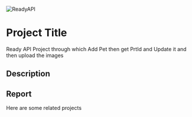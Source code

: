 ![ReadyAPI](https://github.com/AlkaChaudhary/ReadyAPIProjectwithPetID/assets/87438786/da717479-02b8-4d78-b36d-b675bd3fb505)

# Project Title

Ready API Project through which Add Pet then get PrtId and Update it and then upload the images


## Description




## Report

Here are some related projects
